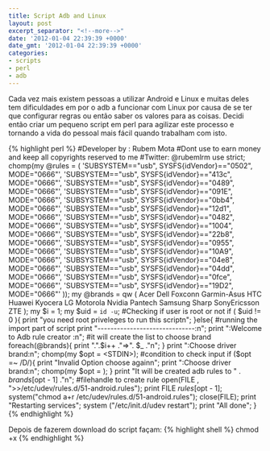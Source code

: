 ```yaml
---
title: Script Adb and Linux
layout: post
excerpt_separator: "<!--more-->"
date: '2012-01-04 22:39:39 +0000'
date_gmt: '2012-01-04 22:39:39 +0000'
categories:
- scripts
- perl
- adb
---
```


Cada vez mais existem pessoas a utilizar Android e Linux e muitas deles tem dificuldades em por o adb a funcionar com Linux por causa de se ter que configurar regras ou então saber os valores para as coisas. Decidi então criar um pequeno script em perl para agilizar este processo e tornando a vida do pessoal mais fácil quando trabalham com isto.

<!--more-->

{% highlight perl %}
#Developer by : Rubem Mota
#Dont use to earn money and keep all copyrights reserved to me
#Twitter: @rubemlrm
use strict;
chomp(my @rules = (
    'SUBSYSTEM=="usb", SYSFS{idVendor}=="0502", MODE="0666"',
    'SUBSYSTEM=="usb", SYSFS{idVendor}=="413c", MODE="0666"',
    'SUBSYSTEM=="usb", SYSFS{idVendor}=="0489", MODE="0666"',
    'SUBSYSTEM=="usb", SYSFS{idVendor}=="091E", MODE="0666"',
    'SUBSYSTEM=="usb", SYSFS{idVendor}=="0bb4", MODE="0666"',
    'SUBSYSTEM=="usb", SYSFS{idVendor}=="12d1", MODE="0666"',
    'SUBSYSTEM=="usb", SYSFS{idVendor}=="0482", MODE="0666"',
    'SUBSYSTEM=="usb", SYSFS{idVendor}=="1004", MODE="0666"',
    'SUBSYSTEM=="usb", SYSFS{idVendor}=="22b8", MODE="0666"',
    'SUBSYSTEM=="usb", SYSFS{idVendor}=="0955", MODE="0666"',
    'SUBSYSTEM=="usb", SYSFS{idVendor}=="10A9", MODE="0666"',
    'SUBSYSTEM=="usb", SYSFS{idVendor}=="04e8", MODE="0666"',
    'SUBSYSTEM=="usb", SYSFS{idVendor}=="04dd", MODE="0666"',
    'SUBSYSTEM=="usb", SYSFS{idVendor}=="0fce", MODE="0666"',
    'SUBSYSTEM=="usb", SYSFS{idVendor}=="19D2", MODE="0666"'
));
my @brands = qw (
    Acer
    Dell
    Foxconn
    Garmin-Asus
    HTC
    Huawei
    Kyocera
    LG
    Motorola
    Nvidia
    Pantech
    Samsung
    Sharp
    SonyEricsson
    ZTE
);
my $i = 1;
my $uid = `id -u`;
#Checking if user is root or not
if ( $uid != 0 ){
    print "you need root priveleges to run this scriptn";
}else{
    #running the import part of script
    print "------------------------------:n";
    print ":Welcome to Adb rule creator :n";
    #it will create the list to choose brand
    foreach(@brands){
        print ".".$i++ ."=>". $_ ."n";
    }
    print ":Choose driver brand:n";
    chomp(my $opt = <STDIN>);
    #condition to check input
    if ($opt =~ /D/){
        print "Invalid Option choose againn";
        print ":Choose driver brand:n";
        chomp(my $opt = <STDIN>);
    }
    print "It will be created adb rules to " . $brands[$opt - 1] ."n";
    #filehandle to create rule
    open(FILE , ">>/etc/udev/rules.d/51-android.rules");
    print FILE $rules[$opt - 1];
    system("chmod a+r /etc/udev/rules.d/51-android.rules");
    close(FILE);
    print "Restarting services";
    system ("/etc/init.d/udev restart");
    print "All done";
}
{% endhighlight %}


Depois de fazerem download do script façam:
{% highlight shell %}
chmod +x <nome de ficheiro>
{% endhighlight %}
